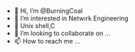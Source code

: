 - 👋 Hi, I’m @BurningCoal
- 👀 I’m interested in Netwırk Engineering
- 🌱 Unix shell,C
- 💞️ I’m looking to collaborate on ...
- 📫 How to reach me ...

<!---
BurningCoal/BurningCoal is a ✨ special ✨ repository because its `README.md` (this file) appears on your GitHub profile.
You can click the Preview link to take a look at your changes.
--->

